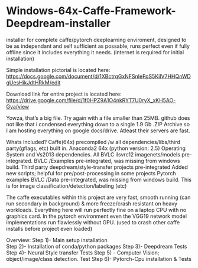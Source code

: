 # Windows-64x-Caffe-Framework-Deepdream-installer

installer for complete caffe/pytorch deeplearning enviroment, designed to be as independant and self sufficient as possable, runs perfect even if fully offline since it includes everything it needs. (internet is required for initial installation)

Simple installation pictorial is located here: https://docs.google.com/document/d/1XBctrqGxNFSnIeFpS5KilV7HHQnWDgUesHikJdtHRkM/edit

Download link for entire project is located here: https://drive.google.com/file/d/1f0HPZ9A1O4nkRYT7U0ryX_xKH5AO-Gya/view

Yowza, that’s a big file. Try again with a file smaller than 25MB.
github does not like that i condensed everything down to a single 1.9 Gb .ZIP Archive so I am hosting everything on google docs/drive. Atleast their servers are fast. 


Whats Included? 
Caffe(64x) precompiled /w all dependencies/libs/third party(gflags, etc) built in. 
Anaconda2 64x (python version: 2.5)
Operating System and Vs2013 dependencies.
All BVLC ilsvrc12 imagenets/models pre-integrated.
BVLC /Examples pre-integrated, was missing from windows build. 
Third party deepdream/style-transfer projects pre-integrated
Added new scripts; helpful for pre/post-processing in some projects
Pytorch examples
BVLC /Data pre-integrated, was missing from windows build. This is for image classification/detection/labeling (etc)

The caffe executables within this project are very fast, smooth running (can run secondary in background) & more freeze/crash resistant on heavy workloads. Everything here will run perfectly fine on a laptop CPU with no graphics card. In the pytorch environment even the VGG19 network model implementations run flawlessly without GPU. (used to crash other caffe installs before project even loaded)

Overview:
Step 1)-  Main setup installation                   
Step 2)-  Installation of conda/python packages
Step 3)-  Deepdream Tests
Step 4)-  Neural Style transfer Tests
Step 5) - Computer Vision; object/image/class detection. Test
Step 6)-  Pytorch-Cpu installation & Tests

